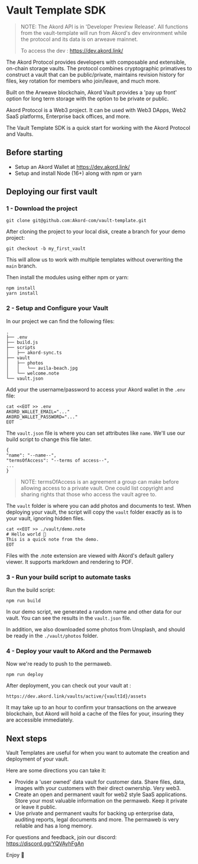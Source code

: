 # Vault Template SDK

> NOTE: The Akord API is in 'Developer Preview Release'. All functions from the vault-template will run from Akord's dev environment while the protocol and its data is on arweave mainnet.
>
> To access the dev : https://dev.akord.link/

The Akord Protocol provides developers with composable and extensible, on-chain storage vaults. The protocol combines cryptographic primatives to construct a vault that can be public/private, maintains revision history for files, key rotation for members who join/leave, and much more.

Built on the Arweave blockchain, Akord Vault provides a 'pay up front' option for long term storage with the option to be private or public.

Akord Protocol is a Web3 project. It can be used with Web3 DApps, Web2 SaaS platforms, Enterprise back offices, and more.

The Vault Template SDK is a quick start for working with the Akord Protocol and Vaults.

## Before starting

- Setup an Akord Wallet at https://dev.akord.link/
- Setup and install Node (16+) along with npm or yarn

## Deploying our first vault

### 1 - Download the project

```
git clone git@github.com:Akord-com/vault-template.git
```

After cloning the project to your local disk, create a branch for your demo project:

```
git checkout -b my_first_vault
```

This will allow us to work with multiple templates without overwriting the `main` branch.

Then install the modules using either npm or yarn:

```
npm install
yarn install
```

### 2 - Setup and Configure your Vault

In our project we can find the following files:

```
.
├── .env
├── build.js
├── scripts
│   ├── akord-sync.ts
├── vault
│   ├── photos
│   │   └── avila-beach.jpg
│   └── welcome.note
└── vault.json
```

Add your the username/password to access your Akord wallet in the `.env` file:

```
cat <<EOT >> .env
AKORD_WALLET_EMAIL="..."
AKORD_WALLET_PASSWORD="..."
EOT
```

The `vault.json` file is where you can set attributes like `name`. We'll use our build script to change this file later.

```
{
"name": "--name--",
"termsOfAccess": "--terms of access--",
...
}
```

> NOTE: termsOfAccess is an agreement a group can make before allowing access to a private vault. One could list copyright and sharing rights that those who access the vault agree to.

The `vault` folder is where you can add photos and documents to test. When deploying your vault, the script will copy the `vault` folder exactly as is to your vault, ignoring hidden files.

```
cat <<EOT >> ./vault/demo.note
# Hello world 🌈
This is a quick note from the demo.
EOT
```

Files with the .note extension are viewed with Akord's default gallery viewer. It supports markdown and rendering to PDF.

### 3 - Run your build script to automate tasks

Run the build script:

```
npm run build
```

In our demo script, we generated a random name and other data for our vault. You can see the results in the `vault.json` file.

In addition, we also downloaded some photos from Unsplash, and should be ready in the `./vault/photos` folder.

### 4 - Deploy your vault to AKord and the Permaweb

Now we're ready to push to the permaweb.

```
npm run deploy
```

After deployment, you can check out your vault at :

```
https://dev.akord.link/vaults/active/{vaultId}/assets
```

It may take up to an hour to confirm your transactions on the arweave blockchain, but Akord will hold a cache of the files for your, insuring they are accessible immediately.

## Next steps

Vault Templates are useful for when you want to automate the creation and deployment of your vault.

Here are some directions you can take it:

- Provide a 'user owned' data vault for customer data. Share files, data, images with your customers with their direct ownership. Very web3.
- Create an open and permanent vault for web2 style SaaS applications. Store your most valuable information on the permaweb. Keep it private or leave it public.
- Use private and permanent vaults for backing up enterprise data, auditing reports, legal documents and more. The permaweb is very reliable and has a long memory.

For questions and feedback, join our discord: https://discord.gg/YQVAyhFgAn

Enjoy 🌟
